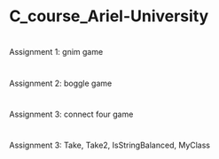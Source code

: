 # C_course_Ariel-University
#
Assignment 1: gnim game
#
Assignment 2: boggle game
#
Assignment 3: connect four game
#
Assignment 3: Take, Take2, IsStringBalanced, MyClass
